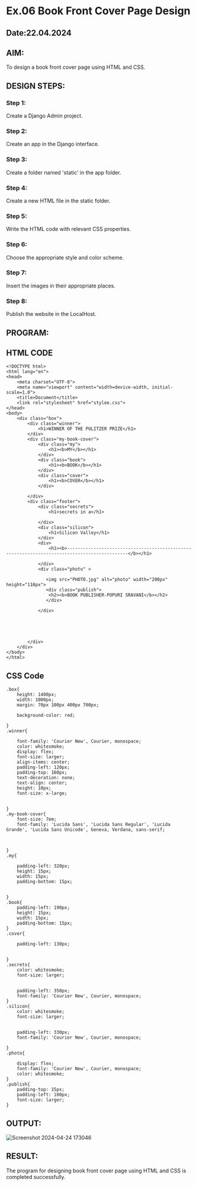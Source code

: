 # Ex.06 Book Front Cover Page Design
## Date:22.04.2024

## AIM:
To design a book front cover page using HTML and CSS.

## DESIGN STEPS:

### Step 1:
Create a Django Admin project.

### Step 2:
Create an app in the Django interface.

### Step 3:
Create a folder named 'static' in the app folder.

### Step 4:
Create a new HTML file in the static folder.

### Step 5:
Write the HTML code with relevant CSS properties.

### Step 6:
Choose the appropriate style and color scheme.

### Step 7:
Insert the images in their appropriate places.

### Step 8:
Publish the website in the LocalHost.

## PROGRAM:
## HTML CODE
```
<!DOCTYPE html>
<html lang="en">
<head>
    <meta charset="UTF-8">
    <meta name="viewport" content="width=device-width, initial-scale=1.0">
    <title>Document</title>
    <link rel="stylesheet" href="stylee.css">
</head>
<body>
    <div class="box">
        <div class="winner">
            <h1>WINNER OF THE PULITZER PRIZE</h1>
        </div>
        <div class="my-book-cover">
            <div class="my">
                <h1><b>MY</b></h1>
            </div>
            <div class="book">
                <h1><b>BOOK</b></h1>
            </div>
            <div class="cover">
                <h1><b>COVER</b></h1>
            </div>

        </div>
        <div class="footer">
            <div class="secrets">
                <h1>secrets in a</h1>

            </div>
            <div class="silicon">
                <h1>Silicon Valley</h1>
            </div>
            <div>
                <h1><b>---------------------------------------------------------------------------------------------</b></h1>
                
            </div>
            <div class="photo" >
        
               <img src="PHOTO.jpg" alt="photo" width="200px" height="110px">
               <div class="publish">
                <h2><b>BOOK PUBLISHER-POPURI SRAVANI</b></h2>
               </div>
               
            </div>
            
            
              
            
        
        </div>
    </div>
</body>
</html>
```
## CSS Code
```
.box{
    height: 1400px;
    width: 1000px;
    margin: 70px 100px 400px 700px;
    
    background-color: red;
    
}
.winner{
    
    font-family: 'Courier New', Courier, monospace;
    color: whitesmoke;
    display: flex;
    font-size: larger;
    align-items: center;
    padding-left: 120px;
    padding-top: 160px;
    text-decoration: none;
    text-align: center;
    height: 10px;
    font-size: x-large;
    
    
}
.my-book-cover{
    font-size: 7em;
    font-family: 'Lucida Sans', 'Lucida Sans Regular', 'Lucida Grande', 'Lucida Sans Unicode', Geneva, Verdana, sans-serif;
    
   

}
.my{
    
    padding-left: 320px;
    height: 15px;
    width: 15px;
    padding-bottom: 15px;
    
    
}
.book{
    padding-left: 190px;
    height: 15px;
    width: 15px;
    padding-bottom: 15px;
}
.cover{
    
    padding-left: 130px;


}
.secrets{
    color: whitesmoke;
    font-size: larger;
    
    
    padding-left: 350px;
    font-family: 'Courier New', Courier, monospace;
}
.silicon{
    color: whitesmoke;
    font-size: larger;
    
    
    padding-left: 330px;
    font-family: 'Courier New', Courier, monospace;

}
.photo{
    
    display: flex;
    font-family: 'Courier New', Courier, monospace;
    color: whitesmoke;
}
.publish{
    padding-top: 15px;
    padding-left: 100px;
    font-size: larger;
}
```


## OUTPUT:
![Screenshot 2024-04-24 173046](https://github.com/sravanipopuri2006/cover/assets/139778301/d5156eba-e8f3-4a73-b1f8-31b52140870a)



## RESULT:
The program for designing book front cover page using HTML and CSS is completed successfully.
